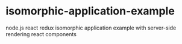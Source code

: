 # isomorphic-application-example
node.js react redux isomorphic application example with server-side rendering react components
